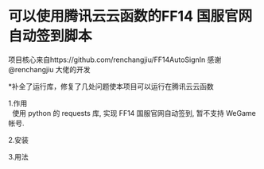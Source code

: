 #  可以使用腾讯云云函数的FF14 国服官网自动签到脚本
项目核心来自https://github.com/renchangjiu/FF14AutoSignIn 感谢@renchangjiu 大佬的开发


*补全了运行库，修复了几处问题使本项目可以运行在腾讯云云函数

1.作用  
&nbsp;&nbsp;使用 python 的 requests 库, 实现 FF14 国服官网自动签到, 暂不支持 WeGame 帐号.  

2.安装

3.用法

